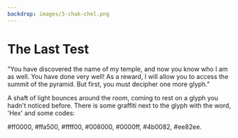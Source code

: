 ```yaml
---
backdrop: images/3-chak-chel.png
---
```


# The Last Test

"You have discovered the name of my temple, and now you know who I am as well. You have done very well! As a reward, I will allow you to access the summit of the pyramid. But first, you must decipher one more glyph."

A shaft of light bounces around the room, coming to rest on a glyph you hadn't noticed before. There is some graffiti next to the glyph with the word, 'Hex' and some codes:

#ff0000, #ffa500, #ffff00, #008000, #0000ff, #4b0082, #ee82ee.

<Item id="16" />

<Puzzle6/>
